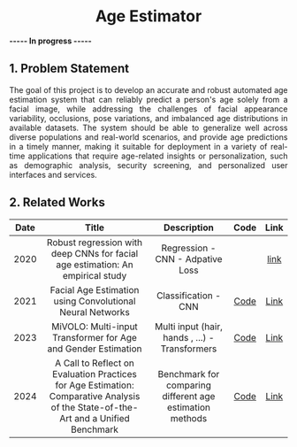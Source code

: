 <h1 align="center">Age Estimator</h1>
</div>

**----- In progress -----** 

## 1. Problem Statement
<p align="justify">
The goal of this project is to develop an accurate and robust automated age estimation system that can reliably predict a person's age solely from a facial image, while addressing the challenges of facial appearance variability, occlusions, pose variations, and imbalanced age distributions in available datasets. The system should be able to generalize well across diverse populations and real-world scenarios, and provide age predictions in a timely manner, making it suitable for deployment in a variety of real-time applications that require age-related insights or personalization, such as demographic analysis, security screening, and personalized user interfaces and services.
</p>


## 2. Related Works
| Date | Title | Description | Code | Link |
|:--------:|:--------:|:--------:|:--------:|:--------:|
| 2020 | Robust regression with deep CNNs for facial age estimation: An empirical study | Regression - CNN - Adpative Loss| | [link](https://www.sciencedirect.com/science/article/abs/pii/S0957417419306608)
| 2021 | Facial Age Estimation using Convolutional Neural Networks  | Classification - CNN | [Code](https://github.com/christianbv/AgeNet/tree/main)| [Link](https://arxiv.org/abs/2105.06746)
| 2023 | MiVOLO: Multi-input Transformer for Age and Gender Estimation | Multi input (hair, hands , ...) - Transformers | [Code](https://github.com/WildChlamydia/MiVOLO) | [Link](https://arxiv.org/abs/2307.04616)
| 2024 | A Call to Reflect on Evaluation Practices for Age Estimation: Comparative Analysis of the State-of-the-Art and a Unified Benchmark | Benchmark for comparing different age estimation methods | [Code](https://github.com/paplhjak/facial-age-estimation-benchmark) | [Link](https://arxiv.org/abs/2307.04570)
